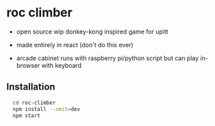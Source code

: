 
# roc climber


- open source wip donkey-kong inspired game for upitt

- made entirely in react (don't do this ever)

- arcade cabinet runs with raspberry pi/python script but can play in-browser with keyboard



## Installation


```bash
  cd roc-climber
  npm install --omit=dev
  npm start
```
    
